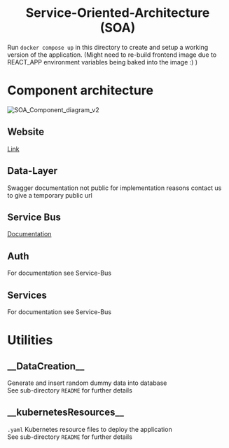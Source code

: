 <div align="center">

# Service-Oriented-Architecture (SOA)
</div>

Run `docker compose up` in this directory to create and setup a working version of the application. (Might need to re-build frontend image due to REACT_APP environment variables being baked into the image :) )

# Component architecture
![SOA_Component_diagram_v2](https://user-images.githubusercontent.com/65095699/125166053-72afaf80-e1a2-11eb-83e2-3bf93ee1fdba.jpg)

## Website
[Link](http://saas-15.ddns.net)

## Data-Layer
Swagger documentation not public for implementation reasons
contact us to give a temporary public url

## Service Bus
[Documentation](http://saas-15.ddns.net:3003/spec)

## Auth
For documentation see Service-Bus

## Services
For documentation see Service-Bus

# Utilities
## \_\_DataCreation\_\_
Generate and insert random dummy data into database  
See sub-directory `README` for further details

## \_\_kubernetesResources\_\_
`.yaml` Kubernetes resource files to deploy the application  
See sub-directory `README` for further details
